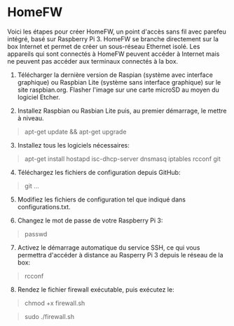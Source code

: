 # HomeFW

Voici les étapes pour créer HomeFW, un point d'accès sans fil avec parefeu intégré, basé sur Raspberry Pi 3. HomeFW se branche directement sur la box Internet et permet de créer un sous-réseau Ethernet isolé. Les appareils qui sont connectés à HomeFW peuvent accéder à Internet mais ne peuvent pas accéder aux terminaux connectés à la box. 
1) Télécharger la dernière version de Raspian (système avec interface graphique) ou Raspbian Lite (système sans interface graphique) sur le site raspbian.org. Flasher l'image sur une carte microSD au moyen du logiciel Etcher.  

2) Installez Raspbian ou Rasbian Lite puis, au premier démarrage, le mettre à niveau.
  
> apt-get update && apt-get upgrade 

3) Installez tous les logiciels nécessaires:
  
> apt-get install hostapd isc-dhcp-server dnsmasq iptables rcconf git

4) Téléchargez les fichiers de configuration depuis GitHub:

> git ...

5) Modifiez les fichiers de configuration tel que indiqué dans configurations.txt.

6) Changez le mot de passe de votre Raspberry Pi 3:

> passwd

7) Activez le démarrage automatique du service SSH, ce qui vous permettra d'accéder à distance au Rasperry Pi 3 depuis le réseau de la box:

> rcconf

8) Rendez le fichier firewall exécutable, puis exécutez le:

> chmod +x firewall.sh

> sudo ./firewall.sh


